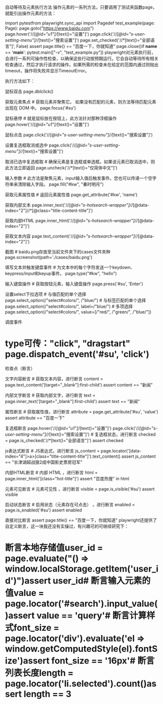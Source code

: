 自动等待及元素执行方法
操作元素的一系列方法，只要调用了测试夹函数page，就能引出操作元素的方法：

import pytestfrom playwright.sync_api import Pagedef test_example(page: Page):    page.goto("https://www.baidu.com")    page.hover('//*[@id="u1"]/*[text()="设置"]')    page.click('//*[@id="s-user-setting-menu"]//*[text()="搜索设置"]')    page.set_checked('//*[text()="全部语言"]', False)    assert page.title() == "百度一下，你就知道"    page.close()if __name__ == '__main__':    pytest.main(["-v", "test_example.py"])
playwright对元素执行前，会进行一系列可操作性检查，以确保这些行动按预期运行。它会自动等待所有相关检查通过，然后才执行请求的操作。如果所需的检查未在给定的范围内通过则抛出timeout，操作将失败并显示TimeoutError。

执行方法如下：

鼠标双击
    page.dblclick()

获取元素焦点
    # 获取元素并聚焦它。 如果没有匹配的元素，则方法等待匹配元素出现在 DOM 中。    page.focus('#su')

鼠标悬停
    # 就是鼠标放在按钮上，此方法针对那种浮框操作    page.hover('//*[@id="u1"]/*[text()="设置"]')

鼠标点击
    page.click('//*[@id="s-user-setting-menu"]//*[text()="搜索设置"]')

设置复选框取消或选中
    page.click('//*[@id="s-user-setting-menu"]//*[text()="搜索设置"]')

取消已选中复选框取
    # 确保元素是复选框或单选框。如果该元素已取消选中，则此方法立即返回    page.uncheck('//*[text()="仅简体中文"]')

输入参数
    # 此方法是聚焦元素，input输入值后触发事件。您也可以传递一个空字符串来清除输入字段。    page.fill("#kw", "秦时明月")

获取元素属性值
    # 返回元素属性值    page.get_attribute('#kw', 'name')

获取内部文本
    page.inner_text('//*[@id="s-hotsearch-wrapper"]//*[@data-index="2"]//*[@class="title-content-title"]')

获取内部HTML
    page.inner_html('//*[@id="s-hotsearch-wrapper"]//*[@data-index="2"]')

获取文本内容
    page.text_content('//*[@id="s-hotsearch-wrapper"]//*[@data-index="2"]')

截图
    # baidu.png存放至当前文件夹下的cases文件夹种    page.screenshot(path='./cases/baidu.png')

填写文本并触发键盘事件
    # 为文本中的每个字符发送一个keydown、keypress/input和keyup事件。    page.type("#kw", "hello")

输入键盘操作
    # 获取按钮元素，输入键盘操作    page.press('#su', 'Enter')

设置select下拉选项
    # 与值匹配的单个选择    page.select_option(/"select#colors/", /"blue/")    # 与标签匹配的单个选择    page.select_option(/"select#colors/", label=/"blue/")    # 多项选择    page.select_option(/"select#colors/", value=[/"red/", /"green/", /"blue/"])

调度事件
   # type可传："click", "dragstart"    page.dispatch_event('#su', 'click')

检查点（断言）

文字内容断言
    # 获取文本内容，进行断言    content = page.text_content('[target="_blank"]:first-child')    assert content == "新闻"

内部文字断言
    # 获取内部文字，进行断言    text = page.inner_text('[target="_blank"]:first-child')    assert text == "新闻"

属性断言
    # 获取属性值，进行断言    attribute = page.get_attribute('#su', 'value')    assert attribute == "百度一下"

复选框断言
    page.hover('//*[@id="u1"]/*[text()="设置"]')    page.click('//*[@id="s-user-setting-menu"]//*[text()="搜索设置"]')    # 复选框状态，进行断言    checked = page.is_checked('//*[text()="全部语言"]')    assert checked

js表达式断言
    # JS表达式，进行断言    js_content = page.locator('[data-index="4"]>a>[class="title-content-title"]').text_content()    assert js_content == "长津湖超战狼2成中国影史票房冠军"

内部HTML断言
    # 内部 HTML ，进行断言    html = page.inner_html('[class="hot-title"]')    assert "百度热搜" in html

元素可见断言
    # 元素可见性 ，进行断言    visible = page.is_visible('#su')    assert visible

启动状态断言
    # 启用状态（元素存在可点击） ，进行断言    enabled = page.is_enabled('#su')    assert enabled

直接对比断言
    assert page.title() == "百度一下，你就知道"
playwright还提供了自定义断言，这一块我还没有实操过，有兴趣可的可继续研究下：

# 断言本地存储值user_id = page.evaluate("() => window.localStorage.getItem('user_id')")assert user_id# 断言输入元素的值value = page.locator('#search').input_value()assert value == 'query'# 断言计算样式font_size = page.locator('div').evaluate('el => window.getComputedStyle(el).fontSize')assert font_size == '16px'# 断言列表长度length = page.locator('li.selected').count()assert length == 3

